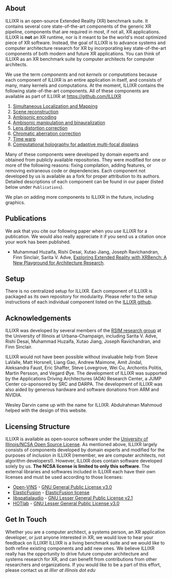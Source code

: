## About

ILLIXR is an open-source Extended Reality (XR) benchmark suite. It contains several core state-of-the-art components of the generic XR pipeline, components that are required in most, if not all, XR applications. ILLIXR is **not** an XR runtime, nor is it meant to be the world's most optimized piece of XR software. Instead, the goal of ILLIXR is to advance systems and computer architecture research for XR by incorporating key state-of-the-art components of both modern and future XR applications. You can think of ILLIXR as an XR benchmark suite by computer architects for computer architects.

We use the term _components_ and not _kernels_ or _computations_ because each component of ILLIXR is an entire application in itself, and consists of many, many kernels and computations. At the moment, ILLIXR contains the following state-of-the-art components. All of these components are available as part of ILLIXR at https://github.com/ILLIXR

1. [Simultaneous Localization and Mapping](https://github.com/ILLIXR/open_vins)
2. [Scene reconstruction](https://github.com/ILLIXR/ElasticFusion)
3. [Ambisonic encoding](https://github.com/ILLIXR/audio_pipeline)
4. [Ambisonic manipulation and binauralization](https://github.com/ILLIXR/audio_pipeline)
5. [Lens distortion correction](https://github.com/ILLIXR/visual_postprocessing)
6. [Chromatic aberration correction](https://github.com/ILLIXR/visual_postprocessing)
7. [Time warp](https://github.com/https://github.com/ILLIXR/visual_postprocessing)
8. [Computational holography for adaptive multi-focal displays](https://github.com/ILLIXR/HOTlab)

Many of these components were developed by domain experts and obtained from publicly available repositories. They were modified for one or more of the following reasons: fixing compilation, adding features, or removing extraneous code or dependencies. Each component not developed by us is available as a fork for proper attribution to its authors. Detailed descriptions of each component can be found in our paper (listed below under `Publications`).

We plan on adding more components to ILLIXR in the future, including graphics.


## Publications

We ask that you cite our following paper when you use ILLIXR for a publication. We would also really appreciate it if you send us a citation once your work has been published.

- Muhammad Huzaifa, Rishi Desai, Xutao Jiang, Joseph Ravichandran, Finn Sinclair, Sarita V. Adve, [Exploring Extended Reality with XRBench: A New Playground for Architecture Research](http://rsim.cs.illinois.edu/Pubs/illixr.pdf).


## Setup

There is no centralized setup for ILLIXR. Each component of ILLIXR is packaged as its own repository for modularity. Please refer to the setup instructions of each individual component listed on the [ILLIXR github](https://github.com/ILLIXR).

## Acknowledgements

ILLIXR was developed by several members of the [RSIM research group](http://rsim.cs.illinois.edu/) at the University of Illinois at Urbana-Champaign, including Sarita V. Adve, Rishi Desai, Muhammad Huzaifa, Xutao Jiang, Joseph Ravichandran, and Finn Sinclair.

ILLIXR would not have been possible without invaluable help from Steve LaValle, Matt Horsnell, Liang Gao, Andrew Maimone, Amit Jindal, Aleksandra Faust, Eric Shaffer, Steve Lovegrove, Wei Cu, Archontis Politis, Martin Persson, and Vegard &#216;ye. The development of ILLIXR was supported by the Applications Driving Architectures (ADA) Research Center, a JUMP Center co-sponsored by SRC and DARPA. The development of ILLIXR was also aided by generous hardware and software donations from ARM and NVIDIA.

Wesley Darvin came up with the name for ILLIXR. Abdulrahman Mahmoud helped with the design of this website.


## Licensing Structure

ILLIXR is available as open-source software under the [University of Illinois/NCSA Open Source License](https://github.com/ILLIXR/illixr.github.io/blob/master/LICENSE). As mentioned above, ILLIXR largely consists of components developed by domain experts and modified for the purposes of inclusion in ILLIXR (remember, we are computer architects, not algorithm developers!). However, ILLIXR does contain software developed solely by us. **The NCSA license is limited to only this software**. The external libraries and softwares included in ILLIXR each have their own licenses and must be used according to those licenses:

- [Open-VINS](https://github.com/rpng/open_vins) - [GNU General Public License v3.0](https://www.gnu.org/licenses/gpl-3.0.html)
- [ElasticFusion](https://github.com/mp3guy/ElasticFusion) - [ElasticFusion license](https://github.com/mp3guy/ElasticFusion/blob/master/LICENSE.txt)
- [libspatialaudio](https://github.com/videolabs/libspatialaudio) - [GNU Lesser General Public License v2.1](https://www.gnu.org/licenses/old-licenses/lgpl-2.1.html)
- [HOTlab](https://github.com/MartinPersson/HOTlab) - [GNU Lesser General Public License v3.0](https://www.gnu.org/licenses/lgpl-3.0.html)


## Get In Touch

Whether you are a computer architect, a systems person, an XR application developer, or just anyone interested in XR, we would love to hear your feedback on ILLIXR! ILLIXR is a living benchmark suite and we would like to both refine existing components and add new ones. We believe ILLIXR really has the opportunity to drive future computer architecture and systems research for XR, and can benefit from contributions from other researchers and organizations. If you would like to be a part of this effort, please contact us at _illixr at illinois dot edu_
